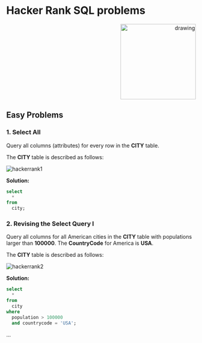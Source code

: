 # **Hacker Rank SQL problems**

<p align='right'>
<img src='https://github.com/nxtbyt/graphics/blob/main/icons/hackerrank.png?raw=true' alt='drawing' width='200' height='200'/>
</p>

## **Easy Problems**

### **1. Select All**

Query all columns (attributes) for every row in the **CITY** table.

The **CITY** table is described as follows:

![hackerrank1](https://github.com/nxtbyt/graphics/blob/main/images/hackerrank1.jpg?raw=true)

**Solution:**

```sql
select
  *
from
  city;
```

### **2. Revising the Select Query I**

Query all columns for all American cities in the **CITY** table with populations larger than **100000**. The **CountryCode** for America is **USA**.

The **CITY** table is described as follows:

![hackerrank2](https://github.com/nxtbyt/graphics/blob/main/images/hackerrank2.jpg?raw=true)

**Solution:**

```sql
select
  *
from
  city
where
  population > 100000
  and countrycode = 'USA';
```
...